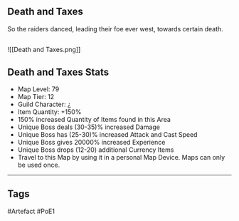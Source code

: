 ## Death and Taxes
So the raiders danced,
leading their foe ever west,
towards certain death.
##
![[Death and Taxes.png]]
## Death and Taxes Stats
- Map Level: 79
- Map Tier: 12
- Guild Character: ¿
- Item Quantity: +150%
- 150% increased Quantity of Items found in this Area
- Unique Boss deals (30-35)% increased Damage
- Unique Boss has (25-30)% increased Attack and Cast Speed
- Unique Boss gives 20000% increased Experience
- Unique Boss drops (12-20) additional Currency Items
- Travel to this Map by using it in a personal Map Device. Maps can only be used once.


---
## Tags
#Artefact
#PoE1